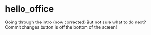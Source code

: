 # hello_office
Going through the intro (now corrected)
But not sure what to do next?
Commit changes button is off the bottom of the screen!
